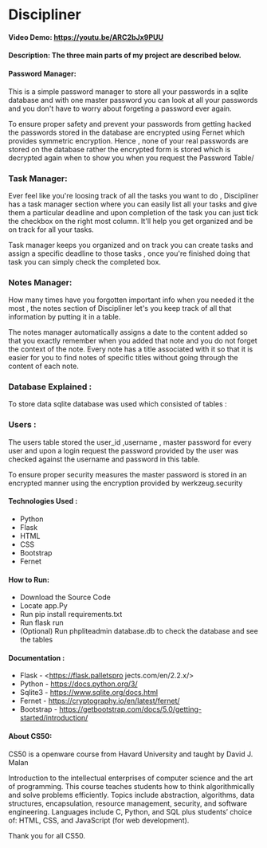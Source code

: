 # Discipliner
#### Video Demo:  <https://youtu.be/ARC2bJx9PUU>
#### Description: The three main parts of my project are described below.
#### Password Manager:
This is a simple password manager to store all your passwords in a sqlite database and with one master password you can look at all your passwords and you don't have to worry about forgeting a password ever again.

To ensure proper safety and prevent your passwords from getting hacked the passwords stored in the database are encrypted using Fernet which provides symmetric encryption. Hence , none of your real passwords are stored on the database rather the encrypted form is stored which is decrypted again when to show you when you request the Password Table/

### Task Manager:
Ever feel like you're loosing track of all the tasks you want to do , Discipliner has a task manager section where you can easily list all your tasks and give them a particular deadline and upon completion of the task you can just tick the checkbox on the right most column. It'll help you get organized and be on track for all your tasks.

Task manager keeps you organized and on track you can create tasks and assign a specific deadline to those tasks , once you're finished doing that task you can simply check the completed box.


### Notes Manager:
How many times have you forgotten important info when you needed it the most , the notes section of Discipliner let's you keep track of all that information by putting it in a table.

The notes manager automatically assigns a date to the content added so that you exactly remember when you added that note and you do not forget the context of the note.
Every note has a title associated with it so that it is easier for you to find notes of specific titles without going through the content of each note.


### Database Explained :
To store data sqlite database was used which consisted of tables :

### Users :
The users table stored the user_id ,username , master password for every user and upon a login request the password provided by the user was checked against the username and password in this table.

To ensure proper security measures the master password is stored in an encrypted manner using the encryption provided by werkzeug.security

#### Technologies Used :
 * Python
 * Flask
 * HTML
 * CSS
 * Bootstrap
 * Fernet


#### How to Run:
* Download the Source Code
* Locate app.Py
* Run pip install requirements.txt
* Run flask run
* (Optional) Run phpliteadmin database.db to check the database and see the tables


#### Documentation :
 * Flask - <https://flask.palletspro jects.com/en/2.2.x/>
 * Python - <https://docs.python.org/3/>
 * Sqlite3 - <https://www.sqlite.org/docs.html>
 * Fernet - <https://cryptography.io/en/latest/fernet/>
 * Bootstrap - <https://getbootstrap.com/docs/5.0/getting-started/introduction/>




#### About CS50:
CS50 is a openware course from Havard University and taught by David J. Malan

Introduction to the intellectual enterprises of computer science and the art of programming. This course teaches students how to think algorithmically and solve problems efficiently. Topics include abstraction, algorithms, data structures, encapsulation, resource management, security, and software engineering. Languages include C, Python, and SQL plus students’ choice of: HTML, CSS, and JavaScript (for web development).

Thank you for all CS50.

